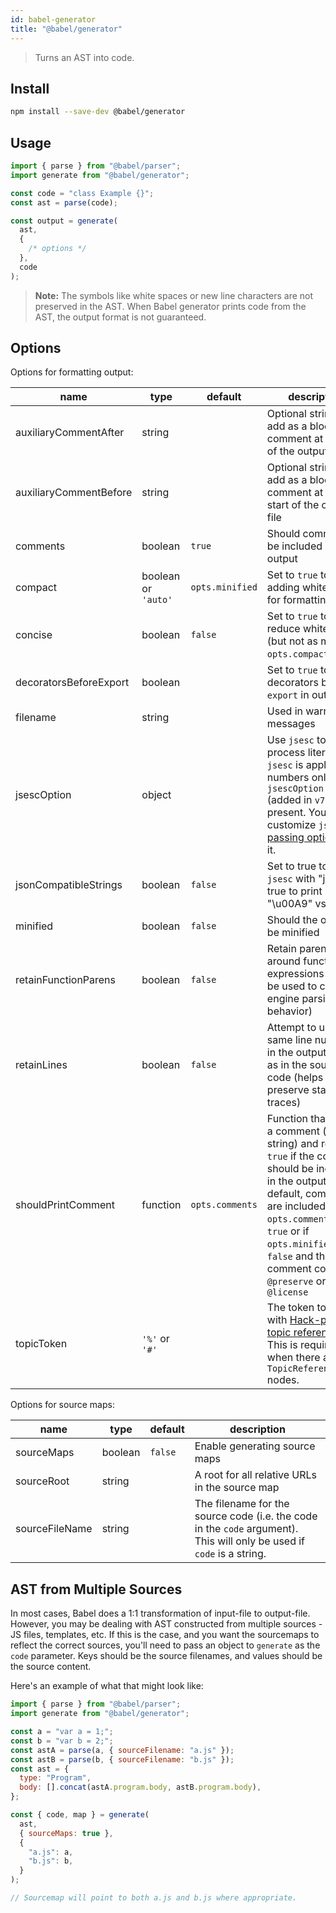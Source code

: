 ```yaml
---
id: babel-generator
title: "@babel/generator"
---
```


> Turns an AST into code.

## Install

```sh
npm install --save-dev @babel/generator
```

## Usage

```js
import { parse } from "@babel/parser";
import generate from "@babel/generator";

const code = "class Example {}";
const ast = parse(code);

const output = generate(
  ast,
  {
    /* options */
  },
  code
);
```

> **Note:** The symbols like white spaces or new line characters are not preserved in the AST. When Babel generator prints code from the AST, the output format is not guaranteed.

## Options

Options for formatting output:

| name                   | type                | default         | description                                                                                                                                                                                                                                                        |
| ---------------------- | ------------------- | --------------- | ------------------------------------------------------------------------------------------------------------------------------------------------------------------------------------------------------------------------------------------------------------------ |
| auxiliaryCommentAfter  | string              |                 | Optional string to add as a block comment at the end of the output file                                                                                                                                                                                            |
| auxiliaryCommentBefore | string              |                 | Optional string to add as a block comment at the start of the output file                                                                                                                                                                                          |
| comments               | boolean             | `true`          | Should comments be included in output                                                                                                                                                                                                                              |
| compact                | boolean or `'auto'` | `opts.minified` | Set to `true` to avoid adding whitespace for formatting                                                                                                                                                                                                            |
| concise                | boolean             | `false`         | Set to `true` to reduce whitespace (but not as much as `opts.compact`)                                                                                                                                                                                             |
| decoratorsBeforeExport | boolean             |                 | Set to `true` to print decorators before `export` in output.                                                                                                                                                                                                       |
| filename               | string              |                 | Used in warning messages                                                                                                                                                                                                                                           |
| jsescOption            | object              |                 | Use `jsesc` to process literals. `jsesc` is applied to numbers only if `jsescOption.numbers` (added in `v7.9.0`) is present. You can customize `jsesc` by [passing options](https://github.com/mathiasbynens/jsesc#api) to it.                                     |
| jsonCompatibleStrings  | boolean             | `false`         | Set to true to run `jsesc` with "json": true to print "\u00A9" vs. "©";                                                                                                                                                                                            |
| minified               | boolean             | `false`         | Should the output be minified                                                                                                                                                                                                                                      |
| retainFunctionParens   | boolean             | `false`         | Retain parens around function expressions (could be used to change engine parsing behavior)                                                                                                                                                                        |
| retainLines            | boolean             | `false`         | Attempt to use the same line numbers in the output code as in the source code (helps preserve stack traces)                                                                                                                                                        |
| shouldPrintComment     | function            | `opts.comments` | Function that takes a comment (as a string) and returns `true` if the comment should be included in the output. By default, comments are included if `opts.comments` is `true` or if `opts.minified` is `false` and the comment contains `@preserve` or `@license` |
| topicToken             | `'%'` or `'#'`      |                 | The token to use with [Hack-pipe topic references](plugin-proposal-pipeline-operator.md). This is required when there are any `TopicReference` nodes.

Options for source maps:

| name           | type    | default | description                                                                                                            |
| -------------- | ------- | ------- | ---------------------------------------------------------------------------------------------------------------------- |
| sourceMaps     | boolean | `false` | Enable generating source maps                                                                                          |
| sourceRoot     | string  |         | A root for all relative URLs in the source map                                                                         |
| sourceFileName | string  |         | The filename for the source code (i.e. the code in the `code` argument). This will only be used if `code` is a string. |

## AST from Multiple Sources

In most cases, Babel does a 1:1 transformation of input-file to output-file. However,
you may be dealing with AST constructed from multiple sources - JS files, templates, etc.
If this is the case, and you want the sourcemaps to reflect the correct sources, you'll need
to pass an object to `generate` as the `code` parameter. Keys
should be the source filenames, and values should be the source content.

Here's an example of what that might look like:

```js
import { parse } from "@babel/parser";
import generate from "@babel/generator";

const a = "var a = 1;";
const b = "var b = 2;";
const astA = parse(a, { sourceFilename: "a.js" });
const astB = parse(b, { sourceFilename: "b.js" });
const ast = {
  type: "Program",
  body: [].concat(astA.program.body, astB.program.body),
};

const { code, map } = generate(
  ast,
  { sourceMaps: true },
  {
    "a.js": a,
    "b.js": b,
  }
);

// Sourcemap will point to both a.js and b.js where appropriate.
```

